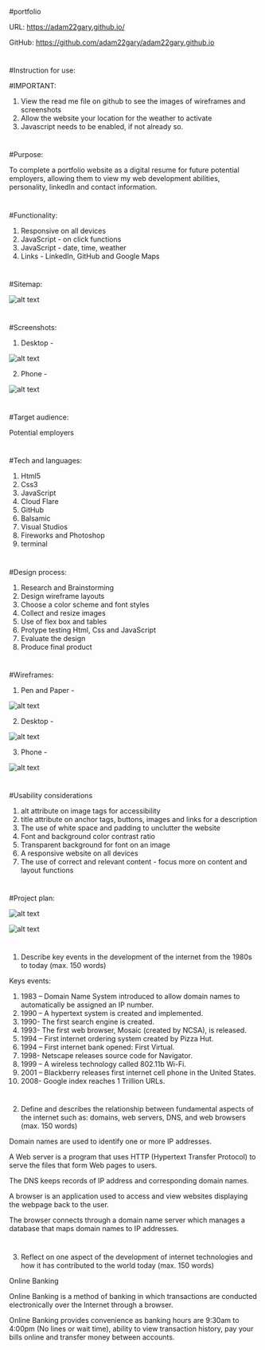#portfolio

URL: https://adam22gary.github.io/

GitHub: https://github.com/adam22gary/adam22gary.github.io


#
#Instruction for use:

#IMPORTANT:

1. View the read me file on github to see the images of wireframes and screenshots 
2. Allow the website your location for the weather to activate
3. Javascript needs to be enabled, if not already so.

#
#Purpose:

To complete a portfolio website as a digital resume for future potential employers, allowing them to view my web development abilities, personality, linkedIn and contact information.

#
#Functionality:

1. Responsive on all devices
2. JavaScript - on click functions
3. JavaScript - date, time, weather
4. Links - LinkedIn, GitHub and Google Maps

#
#Sitemap:

![alt text](https://github.com/adam22gary/adam22gary.github.io/blob/master/docs/sitemap.fw.png "site map")

#
#Screenshots:

1. Desktop - 

![alt text](https://github.com/adam22gary/adam22gary.github.io/blob/master/docs/screencapture-adam22gary-github-io-2019-03-22-13_42_31.png "screenshot desktop")

2. Phone - 

![alt text](https://github.com/adam22gary/adam22gary.github.io/blob/master/docs/screencapture-adam22gary-github-io-2019-03-22-13_45_22.png "screenshot phone")

#
#Target audience:

Potential employers

#
#Tech and languages:

1. Html5
2. Css3
3. JavaScript
4. Cloud Flare
5. GitHub
6. Balsamic
7. Visual Studios
8. Fireworks and Photoshop
9. terminal

#
#Design process:

1. Research and Brainstorming
2. Design wireframe layouts
3. Choose a color scheme and font styles
4. Collect and resize images
5. Use of flex box and tables
6. Protype testing Html, Css and JavaScript
7. Evaluate the design
8. Produce final product

#
#Wireframes:

1. Pen and Paper - 

![alt text](https://github.com/adam22gary/adam22gary.github.io/blob/master/docs/penPaper.jpg "wireframe pen")

2. Desktop - 

![alt text](https://github.com/adam22gary/adam22gary.github.io/blob/master/docs/wireframes.png "wireframes desktop")

3. Phone - 

![alt text](https://github.com/adam22gary/adam22gary.github.io/blob/master/docs/wireframesSmartPhone.png "wireframes phone")

#
#Usability considerations

1. alt attribute on image tags for accessibility
2. title attribute on anchor tags, buttons, images and links for a description
3. The use of white space and padding to unclutter the website
4. Font and background color contrast ratio
5. Transparent background for font on an image
6. A responsive website on all devices
7. The use of correct and relevant content - focus more on content and layout functions

#
#Project plan:

![alt text](https://github.com/adam22gary/adam22gary.github.io/blob/master/docs/screencapture-trello-b-I0NeDnUO-resume-coder-academy-2019-03-22-15_58_05.png "Trello")

![alt text](https://github.com/adam22gary/adam22gary.github.io/blob/master/docs/screencapture-trello-b-I0NeDnUO-resume-coder-academy-2019-03-23-22_51_46.png "Trello complete")


#
1. Describe key events in the development of the internet from the 1980s to today (max. 150 words)

Keys events:
1. 1983 – Domain Name System introduced to allow domain names to automatically be assigned an IP number.
2. 1990 – A hypertext system is created and implemented.
3. 1990- The first search engine is created.
4. 1993- The first web browser, Mosaic (created by NCSA), is released.
5. 1994 – First internet ordering system created by Pizza Hut.
6. 1994 – First internet bank opened: First Virtual.
7. 1998- Netscape releases source code for Navigator.
8. 1999 – A wireless technology called 802.11b Wi-Fi.
9. 2001 – Blackberry releases first internet cell phone in the United States.
10. 2008- Google index reaches 1 Trillion URLs. 


#
2. Define and describes the relationship between fundamental aspects of the internet such as: domains, web servers, DNS, and web browsers (max. 150 words)

Domain names are used to identify one or more IP addresses.

A Web server is a program that uses HTTP (Hypertext Transfer Protocol) to serve the files that form Web pages to users.

The DNS keeps records of IP address and corresponding domain names. 

A browser is an application used to access and view websites displaying the webpage back to the user.

The browser connects through a domain name server which manages a database that maps domain names to IP addresses.


#
3. Reflect on one aspect of the development of internet technologies and how it has contributed to the world today (max. 150 words)

Online Banking

Online Banking is a method of banking in which transactions are conducted electronically over the Internet through a browser.

Online Banking provides convenience as banking hours are 9:30am to 4:00pm (No lines or wait time), ability to view transaction history, pay your bills online and transfer money between accounts.


